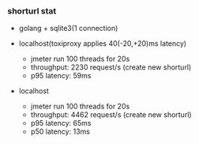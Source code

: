 

### shorturl stat

- golang + sqlite3(1 connection)
- localhost(toxiproxy applies 40(-20,+20)ms latency)
    - jmeter run 100 threads for 20s
    - throughput: 2230 request/s (create new shorturl)
    - p95 latency: 59ms

- localhost
    - jmeter run 100 threads for 20s
    - throughput: 4462 request/s (create new shorturl)
    - p95 latency: 65ms
    - p50 latency: 13ms
